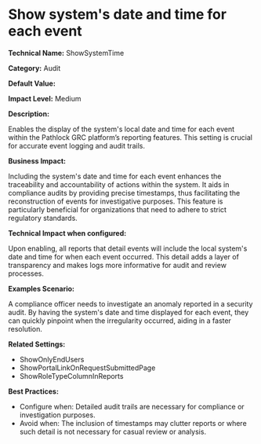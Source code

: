 # Show system's date and time for each event

**Technical Name:** ShowSystemTime

**Category:** Audit

**Default Value:**

**Impact Level:** Medium

**Description:**

Enables the display of the system's local date and time for each event within the Pathlock GRC platform’s reporting features. This setting is crucial for accurate event logging and audit trails.

**Business Impact:**

Including the system's date and time for each event enhances the traceability and accountability of actions within the system. It aids in compliance audits by providing precise timestamps, thus facilitating the reconstruction of events for investigative purposes. This feature is particularly beneficial for organizations that need to adhere to strict regulatory standards.

**Technical Impact when configured:**

Upon enabling, all reports that detail events will include the local system's date and time for when each event occurred. This detail adds a layer of transparency and makes logs more informative for audit and review processes.

**Examples Scenario:**

A compliance officer needs to investigate an anomaly reported in a security audit. By having the system's date and time displayed for each event, they can quickly pinpoint when the irregularity occurred, aiding in a faster resolution.

**Related Settings:**

- ShowOnlyEndUsers
- ShowPortalLinkOnRequestSubmittedPage
- ShowRoleTypeColumnInReports

**Best Practices:** 

- Configure when: Detailed audit trails are necessary for compliance or investigation purposes.
- Avoid when: The inclusion of timestamps may clutter reports or where such detail is not necessary for casual review or analysis.